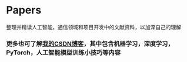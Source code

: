 # Papers
整理并精读人工智能，通信领域和项目开发中的文献资料，以加深自己的理解

### 更多也可了解<a href='https://blog.csdn.net/Vectorln?type=blog'>我的CSDN博客</a>，其中包含机器学习，深度学习，PyTorch，人工智能模型训练小技巧等内容
